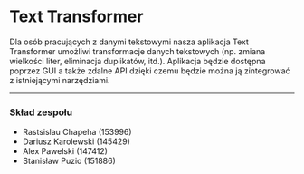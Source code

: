 # Text Transformer
Dla osób pracujących z danymi tekstowymi nasza aplikacja Text Transformer umożliwi transformacje danych tekstowych (np. zmiana wielkości liter, eliminacja duplikatów, itd.). Aplikacja będzie dostępna poprzez GUI a także zdalne API dzięki czemu będzie można ją zintegrować z istniejącymi narzędziami.

---

### Skład zespołu
- Rastsislau Chapeha (153996)
- Dariusz Karolewski (145429)
- Alex Pawelski (147412)
- Stanisław Puzio (151886)
